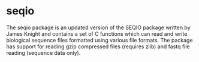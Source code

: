 # seqio

The seqio package is an updated version of the SEQIO package written by James Knight and contains a set of C functions which can read and write biological sequence files formatted using various file formats. The package has support for reading gzip compressed files (requires zlib) and fastq file reading (sequence data only).



